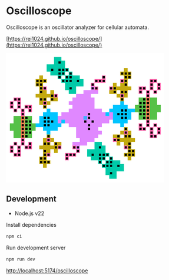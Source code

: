 # Oscilloscope

Oscilloscope is an oscillator analyzer for cellular automata.

[https://rei1024.github.io/oscilloscope/](https://rei1024.github.io/oscilloscope/)

![Period map of p96 Hans Leo hassler](public/p96_image.png)

## Development

- Node.js v22

Install dependencies

```sh
npm ci
```

Run development server

```sh
npm run dev
```

<http://localhost:5174/oscilloscope>
